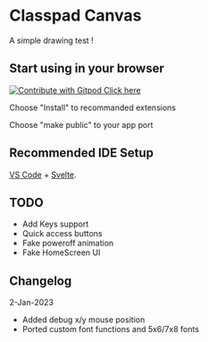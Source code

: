 # Classpad Canvas

A simple drawing test !

## Start using in your browser

<a href="https://gitpod.io/#https://github.com/ClasspadDev/CP-Canvas">
  <img
    src="https://img.shields.io/badge/Contribute%20with-Gitpod-908a85?logo=gitpod"
    alt="Contribute with Gitpod"
  />
    Click here
</a>

Choose "Install" to recommanded extensions

Choose "make public" to your app port

## Recommended IDE Setup

[VS Code](https://code.visualstudio.com/) + [Svelte](https://marketplace.visualstudio.com/items?itemName=svelte.svelte-vscode).

## TODO

- Add Keys support
- Quick access buttons
- Fake poweroff animation
- Fake HomeScreen UI

## Changelog
2-Jan-2023
 - Added debug x/y mouse position
 - Ported custom font functions and 5x6/7x8 fonts
